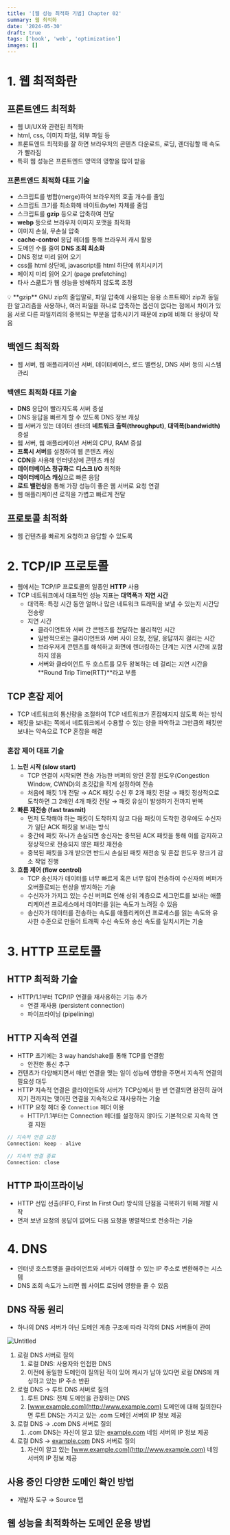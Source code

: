 ```yaml
---
title: '[웹 성능 최적화 기법] Chapter 02'
summary: 웹 최적화
date: '2024-05-30'
draft: true
tags: ['book', 'web', 'optimization']
images: []
---
```


# 1. 웹 최적화란

## 프론트엔드 최적화

- 웹 UI/UX와 관련된 최적화
- html, css, 이미지 파일, 외부 파일 등
- 프론트엔드 최적화를 잘 하면 브라우저의 콘텐츠 다운로드, 로딩, 렌더링할 때 속도가 빨라짐
- 특히 웹 성능은 프론트엔드 영역의 영향을 많이 받음

### 프론트엔드 최적화 대표 기술

- 스크립트를 병합(merge)하여 브라우저의 호출 개수를 줄임
- 스크립트 크기를 최소화해 바이트(byte) 자체를 줄임
- 스크립트를 **gzip** 등으로 압축하여 전달
- **webp** 등으로 브라우저 이미지 포맷을 최적화
- 이미지 손실, 무손실 압축
- **cache-control** 응답 헤더를 통해 브라우저 캐시 활용
- 도메인 수를 줄여 **DNS 조회 최소화**
- DNS 정보 미리 읽어 오기
- css를 html 상단에, javascript를 html 하단에 위치시키기
- 페이지 미리 읽어 오기 (page prefetching)
- 타사 스큷트가 웹 성능을 방해하지 않도록 조정

<aside>
💡 **gzip**
GNU zip의 줄임말로, 파일 압축에 사용되는 응용 소프트웨어
zip과 동일한 알고리즘을 사용하나, 여러 파일을 하나로 압축하는 옵션이 없다는 점에서 차이가 있음
서로 다른 파일끼리의 중복되는 부분을 압축시키기 때문에 zip에 비해 더 용량이 작음

</aside>

## 백엔드 최적화

- 웹 서버, 웹 애플리케이션 서버, 데이터베이스, 로드 밸런싱, DNS 서버 등의 시스템 관리

### 백엔드 최적화 대표 기술

- **DNS** 응답이 빨라지도록 서버 증설
- DNS 응답을 빠르게 할 수 있도록 DNS 정보 캐싱
- 웹 서버가 있는 데이터 센터의 **네트워크 출력(throughput)**, **대역폭(bandwidth)** 증설
- 웹 서버, 웹 애플리케이션 서버의 CPU, RAM 증설
- **프록시 서버**를 설정하여 웹 콘텐츠 캐싱
- **CDN**을 사용해 인터넷상에 콘텐츠 캐싱
- **데이터베이스 정규화**로 **디스크 I/O** 최적화
- **데이터베이스 캐싱**으로 빠른 응답
- **로드 밸런싱**을 통해 가장 성능이 좋은 웹 서버로 요청 연결
- 웹 애플리케이션 로직을 가볍고 빠르게 전달

## 프로토콜 최적화

- 웹 컨텐츠를 빠르게 요청하고 응답할 수 있도록

# 2. TCP/IP 프로토콜

- 웹에서는 TCP/IP 프로토콜의 일종인 **HTTP** 사용
- TCP 네트워크에서 대표적인 성능 지표는 **대역폭**과 **지연 시간**
  - 대역폭: 특정 시간 동안 얼마나 많은 네트워크 트래픽을 보낼 수 있는지 시간당 전송량
  - 지연 시간
    - 클라이언트와 서버 간 콘텐츠를 전달하는 물리적인 시간
    - 일반적으로는 클라이언트와 서버 사이 요청, 전달, 응답까지 걸리는 시간
    - 브라우저게 콘텐츠를 해석하고 화면에 렌더링하는 단계는 지연 시간에 포함하지 않음
    - 서버와 클라이언트 두 호스트를 모두 왕복하는 데 걸리는 지연 시간을 **Round Trip Time(RTT)**라고 부름

## TCP 혼잡 제어

- TCP 네트워크의 통신량을 조절하여 TCP 네트워크가 혼잡해지지 않도록 하는 방식
- 패킷을 보내는 쪽에서 네트워크에서 수용할 수 있는 양을 파악하고 그만큼의 패킷만 보내는 약속으로 TCP 혼잡을 해결

### 혼잡 제어 대표 기술

1. **느린 시작 (slow start)**
   - TCP 연결이 시작되면 전송 가능한 버퍼의 양인 혼잡 윈도우(Congestion Window, CWND)의 초깃값을 작게 설정하여 전송
   - 처음에 패킷 1개 전달 → ACK 패킷 수신 후 2개 패킷 전달 → 패킷 정상적으로 도착하면 그 2배인 4개 패킷 전달 → 패킷 유실이 발생하기 전까지 반복
2. **빠른 재전송 (fast trasmit)**
   - 먼저 도착해야 하는 패킷이 도착하지 않고 다음 패킷이 도착한 경우에도 수신자가 일단 ACK 패킷을 보내는 방식
   - 중간에 패킷 하나가 손실되면 송신자는 중복된 ACK 패킷을 통해 이를 감지하고 정상적으로 전송되지 않은 패킷 재전송
   - 중복된 패킷을 3개 받으면 반드시 손실된 패킷 재전송 및 혼잡 윈도우 창크기 감소 작업 진행
3. **흐름 제어 (flow control)**
   - TCP 송신자가 데이터를 너무 빠르게 혹은 너무 많이 전송하여 수신자의 버퍼가 오버플로되는 현상을 방지하는 기술
   - 수신자가 가지고 있는 수신 버퍼로 인해 상위 계층으로 세그먼트를 보내는 애플리케이션 프로세스에서 데이터를 읽는 속도가 느려질 수 있음
   - 송신자가 데이터를 전송하는 속도를 애플리케이션 프로세스를 읽는 속도와 유사한 수준으로 만들어 트래픽 수신 속도와 송신 속도를 일치시키는 기술

# 3. HTTP 프로토콜

## HTTP 최적화 기술

- HTTP/1.1부터 TCP/IP 연결을 재사용하는 기능 추가
  - 연결 재사용 (persistent connection)
  - 파이프라이닝 (pipelining)

## HTTP 지속적 연결

- HTTP 초기에는 3 way handshake를 통해 TCP를 연결함
  - 안전한 통신 추구
- 컨텐츠가 다양해지면서 매번 연결을 맺는 일이 성능에 영향을 주면서 지속적 연결의 필요성 대두
- HTTP 지속적 연결은 클라이언트와 서버가 TCP상에서 한 번 연결되면 완전히 끊어지기 전까지는 맺어진 연결을 지속적으로 재사용하는 기술
- HTTP 요청 헤더 중 `Connection` 헤더 이용
  - HTTP/1.1부터는 Connection 헤더를 설정하지 않아도 기본적으로 지속적 연결 지원

```jsx
// 지속적 연결 요청
Connection: keep - alive

// 지속적 연결 종료
Connection: close
```

## HTTP 파이프라이닝

- HTTP 선입 선출(FIFO, First In First Out) 방식의 단점을 극복하기 위해 개발 시작
- 먼저 보낸 요청의 응답이 없어도 다음 요청을 병렬적으로 전송하는 기술

# 4. DNS

- 인터넷 호스트명을 클라이언트와 서버가 이해할 수 있는 IP 주소로 변환해주는 시스템
- DNS 조회 속도가 느리면 웹 사이트 로딩에 영향을 줄 수 있음

## DNS 작동 원리

- 하나의 DNS 서버가 아닌 도메인 계층 구조에 따라 각각의 DNS 서버들이 관여

![Untitled](https://prod-files-secure.s3.us-west-2.amazonaws.com/13e165f9-1e12-471d-bcc5-130f4119f051/0a17717f-da17-4dbd-8dbd-7262fb533041/Untitled.png)

1. 로컬 DNS 서버로 질의
   1. 로컬 DNS: 사용자와 인접한 DNS
   2. 이전에 동일한 도메인이 질의된 적이 있어 캐시가 남아 있다면 로컬 DNS에 캐싱하고 있는 IP 주소 반환
2. 로컬 DNS → 루트 DNS 서버로 질의
   1. 루트 DNS: 전체 도메인을 관장하는 DNS
   2. [www.example.com](http://www.example.com) 도메인에 대해 질의한다면 루트 DNS는 가지고 있는 .com 도메인 서버의 IP 정보 제공
3. 로컬 DNS → .com DNS 서버로 질의
   1. .com DNS는 자신이 알고 있는 [example.com](http://example.com) 네임 서버의 IP 정보 제공
4. 로컬 DNS → [example.com](http://example.com) DNS 서버로 질의
   1. 자신이 알고 있는 [www.example.com](http://www.example.com) 네임 서버의 IP 정보 제공

## 사용 중인 다양한 도메인 확인 방법

- 개발자 도구 → Source 탭

## 웹 성능을 최적화하는 도메인 운용 방법
